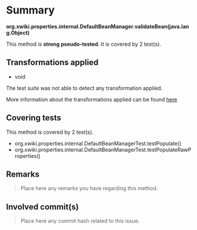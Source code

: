 # Summary
**org.xwiki.properties.internal.DefaultBeanManager.validateBean(java.lang.Object)**

This method is **strong pseudo-tested**.
It is covered by 2 test(s). 


## Transformations applied

- void


The test suite was not able to detect any transformation applied.

More information about the transformations applied can be found [here](https://github.com/STAMP-project/pitest-descartes)

## Covering tests
This method is covered by 2 test(s).
* org.xwiki.properties.internal.DefaultBeanManagerTest.testPopulate()
* org.xwiki.properties.internal.DefaultBeanManagerTest.testPopulateRawProperties()


## Remarks
> Place here any remarks you have regarding this method.

## Involved commit(s)

> Place here any commit hash related to this issue.
